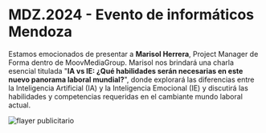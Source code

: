# MDZ.2024 - Evento de informáticos Mendoza

Estamos emocionados de presentar a **Marisol Herrera**, Project Manager de Forma dentro de MoovMediaGroup. Marisol nos brindará una charla esencial titulada "**IA vs IE: ¿Qué habilidades serán necesarias en este nuevo panorama laboral mundial?**", donde explorará las diferencias entre la Inteligencia Artificial (IA) y la Inteligencia Emocional (IE) y discutirá las habilidades y competencias requeridas en el cambiante mundo laboral actual.

![flayer publicitario](MarisolHerrera.jpg)